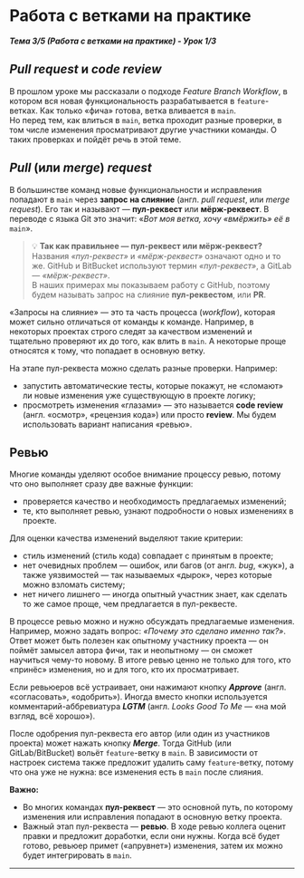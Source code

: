 # Работа с ветками на практике  

__*Тема 3/5 (Работа с ветками на практике) - Урок 1/3*__  

## *Pull request* и *code review*  

В прошлом уроке мы рассказали о подходе *Feature Branch Workflow*, в котором вся новая функциональность разрабатывается в `feature`-ветках. Как только «фича» готова, ветка вливается в `main`.  
Но перед тем, как влиться в `main`, ветка проходит разные проверки, в том числе изменения просматривают другие участники команды. О таких проверках и пойдёт речь в этой теме.  

## *Pull* (или *merge*) *request*  

В большинстве команд новые функциональности и исправления попадают в `main` через __запрос на слияние__ (англ. *pull request*, или *merge request*). Его так и называют — __пул-реквест__ или __мёрж-реквест__. В переводе с языка Git это значит: «*Вот моя ветка, хочу «вмёржить» её в* `main`».  

> 💡 __Так как правильнее — пул-реквест или мёрж-реквест?__  
>Названия *«пул-реквест»* и *«мёрж-реквест»* означают одно и то же. GitHub и BitBucket используют термин *«пул-реквест»*, а GitLab — *«мёрж-реквест»*.  
>В наших примерах мы показываем работу с GitHub, поэтому будем называть запрос на слияние __пул-реквестом__, или __PR__.  

«Запросы на слияние» — это та часть процесса (*workflow*), которая может сильно отличаться от команды к команде. Например, в некоторых проектах строго следят за качеством изменений и тщательно проверяют их до того, как влить в `main`. А некоторые проще относятся к тому, что попадает в основную ветку.  

На этапе пул-реквеста можно сделать разные проверки. Например:  

- запустить автоматические тесты, которые покажут, не «сломают» ли новые изменения уже существующую в проекте логику;  
- просмотреть изменения «глазами» — это называется __code review__ (англ. «осмотр», «рецензия кода») или просто __review__. Мы будем использовать вариант написания «ревью».  

## Ревью  

Многие команды уделяют особое внимание процессу ревью, потому что оно выполняет сразу две важные функции:  

- проверяется качество и необходимость предлагаемых изменений;  
- те, кто выполняет ревью, узнают подробности о новых изменениях в проекте.  

Для оценки качества изменений выделяют такие критерии:  

- стиль изменений (стиль кода) совпадает с принятым в проекте;  
- нет очевидных проблем — ошибок, или багов (от англ. *bug*, «жук»), а также уязвимостей — так называемых «дырок», через которые можно взломать систему;  
- нет ничего лишнего — иногда опытный участник знает, как сделать то же самое проще, чем предлагается в пул-реквесте.  

В процессе ревью можно и нужно обсуждать предлагаемые изменения. Например, можно задать вопрос: *«Почему это сделано именно так?»*. Ответ может быть полезен как опытному участнику проекта — он поймёт замысел автора фичи, так и неопытному — он сможет научиться чему-то новому. В итоге ревью ценно не только для того, кто «принёс» изменения, но и для того, кто их просматривает.  

Если ревьюеров всё устраивает, они нажимают кнопку __*Approve*__ (англ. «согласовать», «одобрить»). Иногда вместо кнопки используется комментарий-аббревиатура __*LGTM*__ (англ. *Looks Good To Me* — «на мой взгляд, всё хорошо»).  

После одобрения пул-реквеста его автор (или один из участников проекта) может нажать кнопку __*Merge*__. Тогда GitHub (или GitLab/BitBucket) вольёт `feature`-ветку в `main`. В зависимости от настроек система также предложит удалить саму `feature`-ветку, потому что она уже не нужна: все изменения есть в `main` после слияния.  

__Важно:__

- Во многих командах __пул-реквест__ — это основной путь, по которому изменения или исправления попадают в основную ветку проекта.  
- Важный этап пул-реквеста — __ревью__. В ходе ревью коллега оценит правки и предложит доработки, если они нужны. Когда всё будет готово, ревьюер примет («апрувнет») изменения, затем их можно будет интегрировать в `main`.  

---

